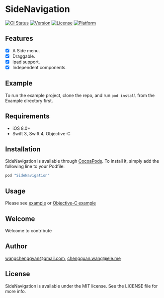 # SideNavigation

[![CI Status](http://img.shields.io/travis/cnkcq/SideNavigation.svg?style=flat)](https://travis-ci.org/wangchengqvan@gmail.com/SideNavigation)
[![Version](https://img.shields.io/cocoapods/v/SideNavigation.svg?style=flat)](http://cocoapods.org/pods/SideNavigation)
[![License](https://img.shields.io/cocoapods/l/SideNavigation.svg?style=flat)](http://cocoapods.org/pods/SideNavigation)
[![Platform](https://img.shields.io/cocoapods/p/SideNavigation.svg?style=flat)](http://cocoapods.org/pods/SideNavigation)

## Features

- [x] A Side menu.
- [x] Draggable.
- [x] ipad support.
- [x] Independent components.

## Example

To run the example project, clone the repo, and run `pod install` from the Example directory first.

## Requirements
- iOS 8.0+ 
- Swift 3, Swift 4, Objective-C

## Installation

SideNavigation is available through [CocoaPods](http://cocoapods.org). To install
it, simply add the following line to your Podfile:

```ruby
pod "SideNavigation"
```
## Usage
Please see [example](https://github.com/CNKCQ/SideNavigation/tree/master/Example) or [Objective-C example](https://github.com/CNKCQ/SideNavigation/tree/master/SideNavigation-Objective-C)
## Welcome
Welcome to contribute 
## Author

wangchengqvan@gmail.com, chengquan.wang@ele.me

## License

SideNavigation is available under the MIT license. See the LICENSE file for more info.
